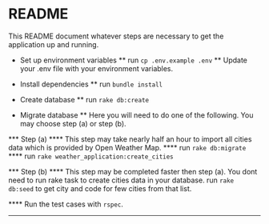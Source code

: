 # README

This README document whatever steps are necessary to get the
application up and running.

* Set up environment variables
** run `cp .env.example .env`
** Update your .env file with your environment variables.

* Install dependencies
** run `bundle install`

* Create database
** run `rake db:create`

* Migrate database
** Here you will need to do one of the following. You may choose step (a) or step (b).

*** Step (a)
**** This step may take nearly half an hour to import all cities data which is provided by Open Weather Map.
**** run `rake db:migrate`
**** run `rake weather_application:create_cities`

*** Step (b)
**** This step may be completed faster then step (a). You dont need to run rake task to create cities data in your database. run `rake db:seed` to get city and code for few cities from that list.

**** Run the test cases with `rspec`.

********************************************************************************************************